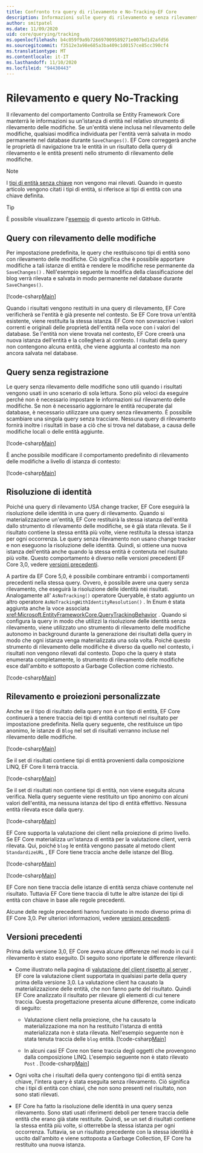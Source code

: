 ```yaml
---
title: Confronto tra query di rilevamento e No-Tracking-EF Core
description: Informazioni sulle query di rilevamento e senza rilevamento in Entity Framework Core
author: smitpatel
ms.date: 11/09/2020
uid: core/querying/tracking
ms.openlocfilehash: b4c059f9a9b726697009589271e007bd1d2afd56
ms.sourcegitcommit: f3512e3a98e685a3ba409c1d0157ce85cc390cf4
ms.translationtype: MT
ms.contentlocale: it-IT
ms.lasthandoff: 11/10/2020
ms.locfileid: "94430443"
---
```

# <a name="tracking-vs-no-tracking-queries"></a>Rilevamento e query No-Tracking

Il rilevamento del comportamento Controlla se Entity Framework Core manterrà le informazioni su un'istanza di entità nel relativo strumento di rilevamento delle modifiche. Se un'entità viene inclusa nel rilevamento delle modifiche, qualsiasi modifica individuata per l'entità verrà salvata in modo permanente nel database durante `SaveChanges()`. EF Core correggerà anche le proprietà di navigazione tra le entità in un risultato della query di rilevamento e le entità presenti nello strumento di rilevamento delle modifiche.

> [!NOTE]
> I [tipi di entità senza chiave](xref:core/modeling/keyless-entity-types) non vengono mai rilevati. Quando in questo articolo vengono citati i tipi di entità, si riferisce ai tipi di entità con una chiave definita.

> [!TIP]  
> È possibile visualizzare l'[esempio](https://github.com/dotnet/EntityFramework.Docs/tree/master/samples/core/Querying/Tracking) di questo articolo in GitHub.

## <a name="tracking-queries"></a>Query con rilevamento delle modifiche

Per impostazione predefinita, le query che restituiscono tipi di entità sono con rilevamento delle modifiche. Ciò significa che è possibile apportare modifiche a tali istanze di entità e rendere le modifiche rese permanente da `SaveChanges()` . Nell'esempio seguente la modifica della classificazione del blog verrà rilevata e salvata in modo permanente nel database durante `SaveChanges()`.

[!code-csharp[Main](../../../samples/core/Querying/Tracking/Program.cs#Tracking)]

Quando i risultati vengono restituiti in una query di rilevamento, EF Core verificherà se l'entità è già presente nel contesto. Se EF Core trova un'entità esistente, viene restituita la stessa istanza. EF Core non sovrascrive i valori correnti e originali delle proprietà dell'entità nella voce con i valori del database. Se l'entità non viene trovata nel contesto, EF Core creerà una nuova istanza dell'entità e la collegherà al contesto. I risultati della query non contengono alcuna entità, che viene aggiunta al contesto ma non ancora salvata nel database.

## <a name="no-tracking-queries"></a>Query senza registrazione

Le query senza rilevamento delle modifiche sono utili quando i risultati vengono usati in uno scenario di sola lettura. Sono più veloci da eseguire perché non è necessario impostare le informazioni sul rilevamento delle modifiche. Se non è necessario aggiornare le entità recuperate dal database, è necessario utilizzare una query senza rilevamento. È possibile scambiare una singola query senza tracciare. Nessuna query di rilevamento fornirà inoltre i risultati in base a ciò che si trova nel database, a causa delle modifiche locali o delle entità aggiunte.

[!code-csharp[Main](../../../samples/core/Querying/Tracking/Program.cs#NoTracking)]

È anche possibile modificare il comportamento predefinito di rilevamento delle modifiche a livello di istanza di contesto:

[!code-csharp[Main](../../../samples/core/Querying/Tracking/Program.cs#ContextDefaultTrackingBehavior)]

## <a name="identity-resolution"></a>Risoluzione di identità

Poiché una query di rilevamento USA change tracker, EF Core eseguirà la risoluzione delle identità in una query di rilevamento. Quando si materializzazione un'entità, EF Core restituirà la stessa istanza dell'entità dallo strumento di rilevamento delle modifiche, se è già stata rilevata. Se il risultato contiene la stessa entità più volte, viene restituita la stessa istanza per ogni occorrenza. Le query senza rilevamento non usano change tracker e non eseguono la risoluzione delle identità. Quindi, si ottiene una nuova istanza dell'entità anche quando la stessa entità è contenuta nel risultato più volte. Questo comportamento è diverso nelle versioni precedenti EF Core 3,0, vedere [versioni precedenti](#previous-versions).

A partire da EF Core 5,0, è possibile combinare entrambi i comportamenti precedenti nella stessa query. Ovvero, è possibile avere una query senza rilevamento, che eseguirà la risoluzione delle identità nei risultati. Analogamente all' `AsNoTracking()` operatore Queryable, è stato aggiunto un altro operatore `AsNoTrackingWithIdentityResolution()` . In Enum è stata aggiunta anche la voce associata <xref:Microsoft.EntityFrameworkCore.QueryTrackingBehavior> . Quando si configura la query in modo che utilizzi la risoluzione delle identità senza rilevamento, viene utilizzato uno strumento di rilevamento delle modifiche autonomo in background durante la generazione dei risultati della query in modo che ogni istanza venga materializzata una sola volta. Poiché questo strumento di rilevamento delle modifiche è diverso da quello nel contesto, i risultati non vengono rilevati dal contesto. Dopo che la query è stata enumerata completamente, lo strumento di rilevamento delle modifiche esce dall'ambito e sottoposto a Garbage Collection come richiesto.

[!code-csharp[Main](../../../samples/core/Querying/Tracking/Program.cs#NoTrackingWithIdentityResolution)]

## <a name="tracking-and-custom-projections"></a>Rilevamento e proiezioni personalizzate

Anche se il tipo di risultato della query non è un tipo di entità, EF Core continuerà a tenere traccia dei tipi di entità contenuti nel risultato per impostazione predefinita. Nella query seguente, che restituisce un tipo anonimo, le istanze di `Blog` nel set di risultati verranno incluse nel rilevamento delle modifiche.

[!code-csharp[Main](../../../samples/core/Querying/Tracking/Program.cs#CustomProjection1)]

Se il set di risultati contiene tipi di entità provenienti dalla composizione LINQ, EF Core li terrà traccia.

[!code-csharp[Main](../../../samples/core/Querying/Tracking/Program.cs#CustomProjection2)]

Se il set di risultati non contiene tipi di entità, non viene eseguita alcuna verifica. Nella query seguente viene restituito un tipo anonimo con alcuni valori dell'entità, ma nessuna istanza del tipo di entità effettivo. Nessuna entità rilevata esce dalla query.

[!code-csharp[Main](../../../samples/core/Querying/Tracking/Program.cs#CustomProjection3)]

 EF Core supporta la valutazione dei client nella proiezione di primo livello. Se EF Core materializza un'istanza di entità per la valutazione client, verrà rilevata. Qui, poiché `blog` le entità vengono passate al metodo client `StandardizeURL` , EF Core tiene traccia anche delle istanze del Blog.

[!code-csharp[Main](../../../samples/core/Querying/Tracking/Program.cs#ClientProjection)]

[!code-csharp[Main](../../../samples/core/Querying/Tracking/Program.cs#ClientMethod)]

EF Core non tiene traccia delle istanze di entità senza chiave contenute nel risultato. Tuttavia EF Core tiene traccia di tutte le altre istanze dei tipi di entità con chiave in base alle regole precedenti.

Alcune delle regole precedenti hanno funzionato in modo diverso prima di EF Core 3,0. Per ulteriori informazioni, vedere [versioni precedenti](#previous-versions).

## <a name="previous-versions"></a>Versioni precedenti

Prima della versione 3,0, EF Core aveva alcune differenze nel modo in cui il rilevamento è stato eseguito. Di seguito sono riportate le differenze rilevanti:

- Come illustrato nella pagina di [valutazione del client rispetto al server](xref:core/querying/client-eval) , EF core la valutazione client supportata in qualsiasi parte della query prima della versione 3,0. La valutazione client ha causato la materializzazione delle entità, che non fanno parte del risultato. Quindi EF Core analizzato il risultato per rilevare gli elementi di cui tenere traccia. Questa progettazione presenta alcune differenze, come indicato di seguito:
  - Valutazione client nella proiezione, che ha causato la materializzazione ma non ha restituito l'istanza di entità materializzata non è stata rilevata. Nell'esempio seguente non è stata tenuta traccia delle `blog` entità.
    [!code-csharp[Main](../../../samples/core/Querying/Tracking/Program.cs#ClientProjection)]

  - In alcuni casi EF Core non tiene traccia degli oggetti che provengono dalla composizione LINQ. L'esempio seguente non è stato rilevato `Post` .
    [!code-csharp[Main](../../../samples/core/Querying/Tracking/Program.cs#CustomProjection2)]

- Ogni volta che i risultati della query contengono tipi di entità senza chiave, l'intera query è stata eseguita senza rilevamento. Ciò significa che i tipi di entità con chiavi, che non sono presenti nel risultato, non sono stati rilevati.
- EF Core ha fatto la risoluzione delle identità in una query senza rilevamento. Sono stati usati riferimenti deboli per tenere traccia delle entità che erano già state restituite. Quindi, se un set di risultati contiene la stessa entità più volte, si otterrebbe la stessa istanza per ogni occorrenza. Tuttavia, se un risultato precedente con la stessa identità è uscito dall'ambito e viene sottoposta a Garbage Collection, EF Core ha restituito una nuova istanza.
